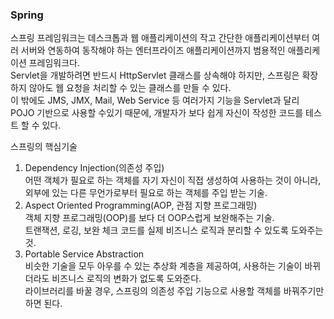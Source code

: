 ### Spring  
  
스프링 프레임워크는 데스크톱과 웹 애플리케이션의 작고 간단한 애플리케이션부터 여러 서버와 연동하여 동작해야 하는 엔터프라이즈 애플리케이션까지 범용적인 애플리케이션 프레임워크다.  
Servlet을 개발하려면 반드시 HttpServlet 클래스를 상속해야 하지만, 스프링은 확장하지 않아도 웹 요청을 처리할 수 있는 클래스를 만들 수 있다.  
이 밖에도 JMS, JMX, Mail, Web Service 등 여러가지 기능을 Servlet과 달리  POJO 기반으로 사용할 수있기 때문에, 개발자가 보다 쉽게 자신이 작성한 코드를 테스트 할 수 있다.  
  
스프링의 핵심기술  
1. Dependency Injection(의존성 주입)  
어떤 객체가 필요로 하는 객체를 자기 자신이 직접 생성하여 사용하는 것이 아니라, 외부에 있는 다른 무언가로부터 필요로 하는 객체를 주입 받는 기술.  
2. Aspect Oriented Programming(AOP, 관점 지향 프로그래밍)  
객체 지향 프로그래밍(OOP)를 보다 더 OOP스럽게 보완해주는 기술.  
트랜잭션, 로깅, 보완 체크 코드를 실제 비즈니스 로직과 분리할 수 있도록 도와주는 것.  
3. Portable Service Abstraction  
비슷한 기술을 모두 아우를 수 있는 추상화 계층을 제공하여, 사용하는 기술이 바뀌더라도 비즈니스 로직의 변화가 없도록 도와준다.  
라이브러리를 바꿀 경우, 스프링의 의존성 주입 기능으로 사용할 객체를 바꿔주기만 하면 된다.  